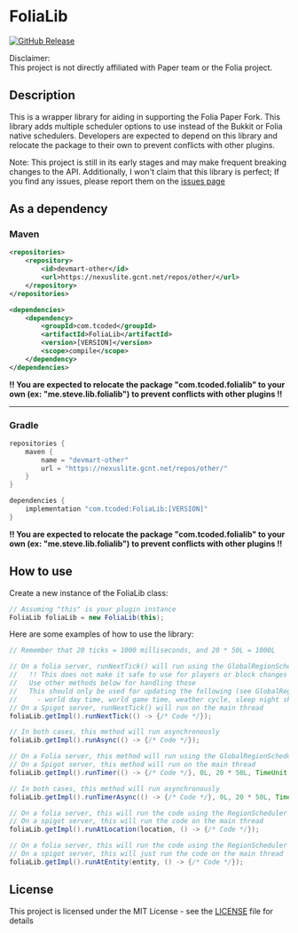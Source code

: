 # FoliaLib
[![GitHub Release](https://img.shields.io/github/release/technicallycoded/FoliaLib.svg?style=flat)]()

Disclaimer:  
This project is not directly affiliated with Paper team or the Folia project.

## Description
This is a wrapper library for aiding in supporting the Folia Paper Fork. This library adds multiple scheduler options to use instead of the Bukkit or Folia native schedulers. Developers are expected to depend on this library and relocate the package to their own to prevent conflicts with other plugins.

Note: This project is still in its early stages and may make frequent breaking changes to the API. Additionally, I won't claim that this library is perfect; If you find any issues, please report them on the [issues page](https://github.com/TechnicallyCoded/FoliaLib/issues)

## As a dependency
### Maven
```xml
<repositories>
    <repository>
        <id>devmart-other</id>
        <url>https://nexuslite.gcnt.net/repos/other/</url>
    </repository>
</repositories>

<dependencies>
    <dependency>
        <groupId>com.tcoded</groupId>
        <artifactId>FoliaLib</artifactId>
        <version>[VERSION]</version>
        <scope>compile</scope>
    </dependency>
</dependencies>
```
**!! You are expected to relocate the package "com.tcoded.folialib" to your own (ex: "me.steve.lib.folialib") to prevent conflicts with other plugins !!**

***

### Gradle
```groovy
repositories {
    maven {
        name = "devmart-other"
        url = "https://nexuslite.gcnt.net/repos/other/"
    }
}

dependencies {
    implementation "com.tcoded:FoliaLib:[VERSION]"
}
```
**!! You are expected to relocate the package "com.tcoded.folialib" to your own (ex: "me.steve.lib.folialib") to prevent conflicts with other plugins !!**

## How to use
Create a new instance of the FoliaLib class:
```java
// Assuming "this" is your plugin instance
FoliaLib foliaLib = new FoliaLib(this);
```
Here are some examples of how to use the library:
```java
// Remember that 20 ticks = 1000 milliseconds, and 20 * 50L = 1000L

// On a folia server, runNextTick() will run using the GlobalRegionScheduler
//   !! This does not make it safe to use for players or block changes !!
//   Use other methods below for handling those
//   This should only be used for updating the following (see GlobalRegionScheduler.java for more info)
//     - world day time, world game time, weather cycle, sleep night skipping, executing commands for console, and other misc
// On a Spigot server, runNextTick() will run on the main thread
foliaLib.getImpl().runNextTick(() -> {/* Code */});

// In both cases, this method will run asynchronously
foliaLib.getImpl().runAsync(() -> {/* Code */});

// On a Folia server, this method will run using the GlobalRegionScheduler
// On a Spigot server, this method will run on the main thread
foliaLib.getImpl().runTimer(() -> {/* Code */}, 0L, 20 * 50L, TimeUnit.MILLISECONDS);

// In both cases, this method will run asynchronously
foliaLib.getImpl().runTimerAsync(() -> {/* Code */}, 0L, 20 * 50L, TimeUnit.MILLISECONDS);

// On a folia server, this will run the code using the RegionScheduler that is appropriate for the location
// On a spigot server, this will run the code on the main thread
foliaLib.getImpl().runAtLocation(location, () -> {/* Code */});

// On a folia server, this will run the code using the RegionScheduler that is appropriate for the entity
// On a spigot server, this will just run the code on the main thread
foliaLib.getImpl().runAtEntity(entity, () -> {/* Code */});
```

## License
This project is licensed under the MIT License - see the [LICENSE](LICENSE) file for details